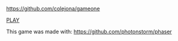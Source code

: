 https://github.com/colejona/gameone

[PLAY](https://colejona.github.io/gameone/)

This game was made with: https://github.com/photonstorm/phaser
